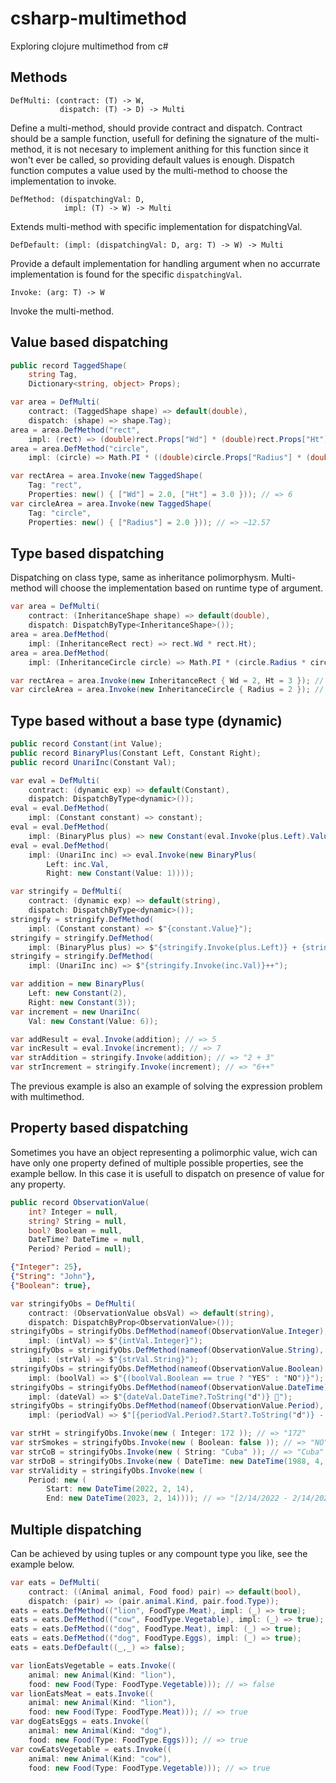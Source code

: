 # csharp-multimethod
Exploring clojure multimethod from c#

## Methods

```
DefMulti: (contract: (T) -> W,
           dispatch: (T) -> D) -> Multi
```

Define a multi-method, should provide contract and dispatch. Contract should be a sample function, usefull for defining the signature of the multi-method, it is not necesary to implement anithing for this function since it won't ever be called, so providing default values is enough. Dispatch function computes a value used by the multi-method to choose the implementation to invoke.

```
DefMethod: (dispatchingVal: D,
            impl: (T) -> W) -> Multi
```

Extends multi-method with specific implementation for dispatchingVal.

```
DefDefault: (impl: (dispatchingVal: D, arg: T) -> W) -> Multi
```

Provide a default implementation for handling argument when no accurrate implementation is found for the specific `dispatchingVal`.

```
Invoke: (arg: T) -> W
```

Invoke the multi-method.

## Value based dispatching

```csharp
public record TaggedShape(
    string Tag,
    Dictionary<string, object> Props);
```

```csharp
var area = DefMulti(
	contract: (TaggedShape shape) => default(double),
	dispatch: (shape) => shape.Tag);
area = area.DefMethod("rect", 
	impl: (rect) => (double)rect.Props["Wd"] * (double)rect.Props["Ht"]);
area = area.DefMethod("circle", 
	impl: (circle) => Math.PI * ((double)circle.Props["Radius"] * (double)circle.Props["Radius"]));

var rectArea = area.Invoke(new TaggedShape(
	Tag: "rect",
	Properties: new() { ["Wd"] = 2.0, ["Ht"] = 3.0 })); // => 6
var circleArea = area.Invoke(new TaggedShape(
	Tag: "circle",
	Properties: new() { ["Radius"] = 2.0 })); // => ~12.57
```

## Type based dispatching

Dispatching on class type, same as inheritance polimorphysm. Multi-method will choose the implementation based on runtime type of argument.

```csharp
var area = DefMulti(
	contract: (InheritanceShape shape) => default(double),
	dispatch: DispatchByType<InheritanceShape>());
area = area.DefMethod(
	impl: (InheritanceRect rect) => rect.Wd * rect.Ht);
area = area.DefMethod(
	impl: (InheritanceCircle circle) => Math.PI * (circle.Radius * circle.Radius));

var rectArea = area.Invoke(new InheritanceRect { Wd = 2, Ht = 3 }); // => 6
var circleArea = area.Invoke(new InheritanceCircle { Radius = 2 }); // => ~12.57
```

## Type based without a base type (dynamic)

```csharp
public record Constant(int Value);
public record BinaryPlus(Constant Left, Constant Right);
public record UnariInc(Constant Val);
```

```csharp
var eval = DefMulti(
	contract: (dynamic exp) => default(Constant),
	dispatch: DispatchByType<dynamic>());
eval = eval.DefMethod(
	impl: (Constant constant) => constant);
eval = eval.DefMethod(
	impl: (BinaryPlus plus) => new Constant(eval.Invoke(plus.Left).Value + eval.Invoke(plus.Right).Value));
eval = eval.DefMethod(
	impl: (UnariInc inc) => eval.Invoke(new BinaryPlus(
		Left: inc.Val,
		Right: new Constant(Value: 1))));

var stringify = DefMulti(
	contract: (dynamic exp) => default(string),
	dispatch: DispatchByType<dynamic>());
stringify = stringify.DefMethod(
	impl: (Constant constant) => $"{constant.Value}");
stringify = stringify.DefMethod(
	impl: (BinaryPlus plus) => $"{stringify.Invoke(plus.Left)} + {stringify.Invoke(plus.Right)}");
stringify = stringify.DefMethod(
	impl: (UnariInc inc) => $"{stringify.Invoke(inc.Val)}++");

var addition = new BinaryPlus(
	Left: new Constant(2),
	Right: new Constant(3));
var increment = new UnariInc(
	Val: new Constant(Value: 6));

var addResult = eval.Invoke(addition); // => 5
var incResult = eval.Invoke(increment); // => 7
var strAddition = stringify.Invoke(addition); // => "2 + 3"
var strIncrement = stringify.Invoke(increment); // => "6++"
```

The previous example is also an example of solving the expression problem with multimethod.

## Property based dispatching

Sometimes you have an object representing a polimorphic value, wich can have only one property defined of multiple possible properties, see the example bellow. In this case it is usefull to dispatch on presence of value for any property.

```csharp
public record ObservationValue(
    int? Integer = null,
    string? String = null,
    bool? Boolean = null,
    DateTime? DateTime = null,
    Period? Period = null);
```

```json
{"Integer": 25},
{"String": "John"},
{"Boolean": true},
```

```csharp
var stringifyObs = DefMulti(
	contract: (ObservationValue obsVal) => default(string),
	dispatch: DispatchByProp<ObservationValue>());
stringifyObs = stringifyObs.DefMethod(nameof(ObservationValue.Integer),
	impl: (intVal) => $"{intVal.Integer}");
stringifyObs = stringifyObs.DefMethod(nameof(ObservationValue.String),
	impl: (strVal) => $"{strVal.String}");
stringifyObs = stringifyObs.DefMethod(nameof(ObservationValue.Boolean),
	impl: (boolVal) => $"{(boolVal.Boolean == true ? "YES" : "NO")}");
stringifyObs = stringifyObs.DefMethod(nameof(ObservationValue.DateTime),
	impl: (dateVal) => $"{dateVal.DateTime?.ToString("d")} 📅");
stringifyObs = stringifyObs.DefMethod(nameof(ObservationValue.Period),
	impl: (periodVal) => $"[{periodVal.Period?.Start?.ToString("d")} - {periodVal.Period?.End?.ToString("d")}]");

var strHt = stringifyObs.Invoke(new ( Integer: 172 )); // => "172"
var strSmokes = stringifyObs.Invoke(new ( Boolean: false )); // => "NO"
var strCoB = stringifyObs.Invoke(new ( String: "Cuba" )); // => "Cuba"
var strDoB = stringifyObs.Invoke(new ( DateTime: new DateTime(1988, 4, 18) )); // => "4/18/1988 📅"
var strValidity = stringifyObs.Invoke(new (
	Period: new ( 
		Start: new DateTime(2022, 2, 14),
		End: new DateTime(2023, 2, 14)))); // => "[2/14/2022 - 2/14/2023]"
```

## Multiple dispatching

Can be achieved by using tuples or any compount type you like, see the example below.

```csharp
var eats = DefMulti(
	contract: ((Animal animal, Food food) pair) => default(bool),
	dispatch: (pair) => (pair.animal.Kind, pair.food.Type));
eats = eats.DefMethod(("lion", FoodType.Meat), impl: (_) => true);
eats = eats.DefMethod(("cow", FoodType.Vegetable), impl: (_) => true);
eats = eats.DefMethod(("dog", FoodType.Meat), impl: (_) => true);
eats = eats.DefMethod(("dog", FoodType.Eggs), impl: (_) => true);
eats = eats.DefDefault((_,_) => false);

var lionEatsVegetable = eats.Invoke((
	animal: new Animal(Kind: "lion"), 
	food: new Food(Type: FoodType.Vegetable))); // => false
var lionEatsMeat = eats.Invoke((
	animal: new Animal(Kind: "lion"), 
	food: new Food(Type: FoodType.Meat))); // => true
var dogEatsEggs = eats.Invoke((
	animal: new Animal(Kind: "dog"), 
	food: new Food(Type: FoodType.Eggs))); // => true
var cowEatsVegetable = eats.Invoke((
	animal: new Animal(Kind: "cow"), 
	food: new Food(Type: FoodType.Vegetable))); // => true
```